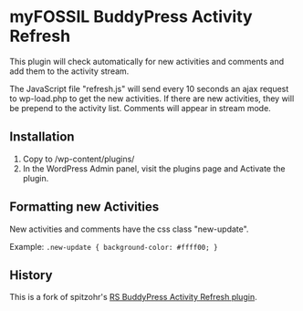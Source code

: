 # myFOSSIL BuddyPress Activity Refresh

This plugin will check automatically for new activities and comments and add
them to the activity stream.

The JavaScript file "refresh.js" will send every 10 seconds an ajax request to
wp-load.php to get the new activities. If there are new activities, they will
be prepend to the activity list. Comments will appear in stream mode.

## Installation

1. Copy to /wp-content/plugins/
2. In the WordPress Admin panel, visit the plugins page and Activate the plugin.

## Formatting new Activities

New activities and comments have the css class "new-update".

Example:
`.new-update { background-color: #ffff00; }`

## History

This is a fork of spitzohr's [RS BuddyPress Activity Refresh plugin](https://wordpress.org/plugins/rs-buddypress-activity-refresh).
